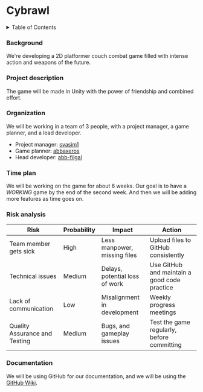 # Cybrawl

<details>
<summary>Table of Contents</summary>

- [Background](#background)
- [Project Description](#project-description)
- [Organization](#organization)
- [Time Plan](#time-plan)
- [Risk Analysis](#risk-analysis)
- [Documentation](#documentation)

</details>

### Background

We're developing a 2D platformer couch combat game filled with intense action and weapons of the future.

### Project description

The game will be made in Unity with the power of friendship and combined effort.

### Organization

We will be working in a team of 3 people, with a project manager, a game planner, and a lead developer.

- Project manager: [svasim1](https://github.com/svasim1)
- Game planner: [abbaxeros](https://github.com/abbaxeros)
- Head developer: [abb-filgal](https://github.com/abb-filgal)

### Time plan

We will be working on the game for about 6 weeks. Our goal is to have a _WORKING_ game by the end of the second week. And then we will be adding more features as time goes on.

### Risk analysis

| Risk                          | Probability | Impact                         | Action                                       |
| ----------------------------- | ----------- | ------------------------------ | -------------------------------------------- |
| Team member gets sick         | High        | Less manpower, missing files   | Upload files to GitHub consistently          |
| Technical issues              | Medium      | Delays, potential loss of work | Use GitHub and maintain a good code practice |
| Lack of communication         | Low         | Misalignment in development    | Weekly progress meetings                     |
| Quality Assurance and Testing | Medium      | Bugs, and gameplay issues      | Test the game regularly, before committing   |

### Documentation

We will be using GitHub for our documentation, and we will be using the [GitHub Wiki](https://github.com/svasim1/cybrawl/wiki).

